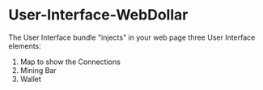 # User-Interface-WebDollar

The User Interface bundle "injects" in your web page three User Interface elements:
1. Map to show the Connections
2. Mining Bar
3. Wallet 
